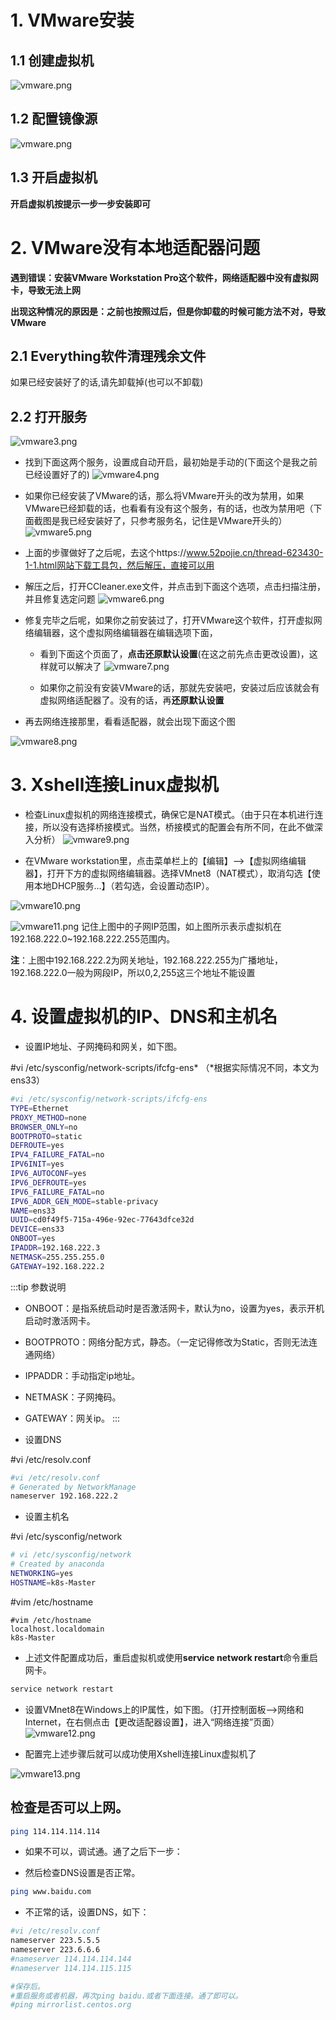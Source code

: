 # 1. VMware安装

## 1.1 创建虚拟机
![vmware.png](./vmware.png)
## 1.2 配置镜像源
![vmware.png](./vmware2.png)
## 1.3 开启虚拟机

**开启虚拟机按提示一步一步安装即可**

# 2. VMware没有本地适配器问题
**遇到错误：安装VMware Workstation Pro这个软件，网络适配器中没有虚拟网卡，导致无法上网**

**出现这种情况的原因是：之前也按照过后，但是你卸载的时候可能方法不对，导致VMware**

## 2.1 Everything软件清理残余文件
如果已经安装好了的话,请先卸载掉(也可以不卸载)

## 2.2 打开服务
![vmware3.png](./vmware3.png)

- 找到下面这两个服务，设置成自动开启，最初始是手动的(下面这个是我之前已经设置好了的)
![vmware4.png](./vmware4.png)

- 如果你已经安装了VMware的话，那么将VMware开头的改为禁用，如果VMware已经卸载的话，也看看有没有这个服务，有的话，也改为禁用吧（下面截图是我已经安装好了，只参考服务名，记住是VMware开头的）
![vmware5.png](./vmware5.png)

- 上面的步骤做好了之后呢，去这个https://www.52pojie.cn/thread-623430-1-1.html网站下载工具包，然后解压，直接可以用

- 解压之后，打开CCleaner.exe文件，并点击到下面这个选项，点击扫描注册，并且修复选定问题
![vmware6.png](./vmware6.png)
- 修复完毕之后呢，如果你之前安装过了，打开VMware这个软件，打开虚拟网络编辑器，这个虚拟网络编辑器在编辑选项下面，

    - 看到下面这个页面了，**点击还原默认设置**(在这之前先点击更改设置)，这样就可以解决了
![vmware7.png](./vmware7.png)

    - 如果你之前没有安装VMware的话，那就先安装吧，安装过后应该就会有虚拟网络适配器了。没有的话，再**还原默认设置**

- 再去网络连接那里，看看适配器，就会出现下面这个图

![vmware8.png](./vmware8.png)

# 3. Xshell连接Linux虚拟机

- 检查Linux虚拟机的网络连接模式，确保它是NAT模式。（由于只在本机进行连接，所以没有选择桥接模式。当然，桥接模式的配置会有所不同，在此不做深入分析）
![vmware9.png](./vmware9.png)


- 在VMware workstation里，点击菜单栏上的【编辑】-->【虚拟网络编辑器】，打开下方的虚拟网络编辑器。选择VMnet8（NAT模式），取消勾选【使用本地DHCP服务...】（若勾选，会设置动态IP）。 

![vmware10.png](./vmware10.png)

![vmware11.png](./vmware11.png)
记住上图中的子网IP范围，如上图所示表示虚拟机在192.168.222.0~192.168.222.255范围内。


**注**：上图中192.168.222.2为网关地址，192.168.222.255为广播地址，192.168.222.0一般为网段IP，所以0,2,255这三个地址不能设置


# 4. 设置虚拟机的IP、DNS和主机名


- 设置IP地址、子网掩码和网关，如下图。

#vi /etc/sysconfig/network-scripts/ifcfg-ens* （*根据实际情况不同，本文为ens33）

```bash
#vi /etc/sysconfig/network-scripts/ifcfg-ens
TYPE=Ethernet
PROXY_METHOD=none
BROWSER_ONLY=no
BOOTPROTO=static
DEFROUTE=yes
IPV4_FAILURE_FATAL=no
IPV6INIT=yes
IPV6_AUTOCONF=yes
IPV6_DEFROUTE=yes
IPV6_FAILURE_FATAL=no
IPV6_ADDR_GEN_MODE=stable-privacy
NAME=ens33
UUID=cd0f49f5-715a-496e-92ec-77643dfce32d
DEVICE=ens33
ONBOOT=yes
IPADDR=192.168.222.3
NETMASK=255.255.255.0
GATEWAY=192.168.222.2


```

:::tip 参数说明
- ONBOOT：是指系统启动时是否激活网卡，默认为no，设置为yes，表示开机启动时激活网卡。

- BOOTPROTO：网络分配方式，静态。（一定记得修改为Static，否则无法连通网络）

- IPPADDR：手动指定ip地址。

- NETMASK：子网掩码。

- GATEWAY：网关ip。
:::

- 设置DNS

#vi /etc/resolv.conf

```bash
#vi /etc/resolv.conf
# Generated by NetworkManage
nameserver 192.168.222.2

```


- 设置主机名

#vi /etc/sysconfig/network
```bash
# vi /etc/sysconfig/network
# Created by anaconda
NETWORKING=yes
HOSTNAME=k8s-Master

```
#vim /etc/hostname

```
#vim /etc/hostname
localhost.localdomain
k8s-Master
```


- 上述文件配置成功后，重启虚拟机或使用**service network restart**命令重启网卡。

```sh
service network restart
```

- 设置VMnet8在Windows上的IP属性，如下图。（打开控制面板-->网络和Internet，在右侧点击【更改适配器设置】，进入“网络连接”页面）
![vmware12.png](./vmware12.png)


- 配置完上述步骤后就可以成功使用Xshell连接Linux虚拟机了

![vmware13.png](./vmware13.png)


## 检查是否可以上网。

```sh
ping 114.114.114.114
```

- 如果不可以，调试通。通了之后下一步：

- 然后检查DNS设置是否正常。

```sh
ping www.baidu.com
```

- 不正常的话，设置DNS，如下：

```bash
#vi /etc/resolv.conf
nameserver 223.5.5.5
nameserver 223.6.6.6
#nameserver 114.114.114.144
#nameserver 114.114.115.115

#保存后。
#重启服务或者机器，再次ping baidu.或者下面连接。通了即可以。
#ping mirrorlist.centos.org
```
